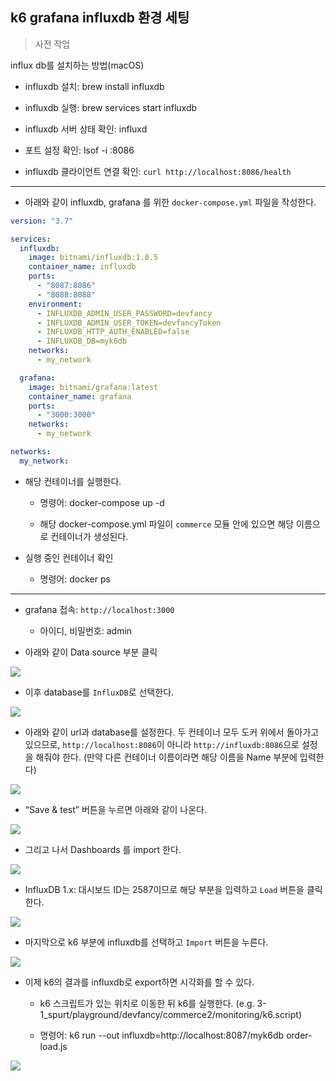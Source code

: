 ## k6 grafana influxdb 환경 세팅

> 사전 작업

influx db를 설치하는 방법(macOS)

* influxdb 설치: brew install influxdb

* influxdb 실행: brew services start influxdb

* influxdb 서버 상태 확인: influxd

* 포트 설정 확인: lsof -i :8086

* influxdb 클라이언트 연결 확인: `curl http://localhost:8086/health`

---

* 아래와 같이 influxdb, grafana 를 위한 `docker-compose.yml` 파일을 작성한다.

```yaml
version: "3.7"

services:
  influxdb:
    image: bitnami/influxdb:1.8.5
    container_name: influxdb
    ports:
      - "8087:8086"
      - "8088:8088"
    environment:
      - INFLUXDB_ADMIN_USER_PASSWORD=devfancy
      - INFLUXDB_ADMIN_USER_TOKEN=devfancyToken
      - INFLUXDB_HTTP_AUTH_ENABLED=false
      - INFLUXDB_DB=myk6db
    networks:
      - my_network

  grafana:
    image: bitnami/grafana:latest
    container_name: grafana
    ports:
      - "3000:3000"
    networks:
      - my_network

networks:
  my_network:
```

* 해당 컨테이너를 실행한다.

    * 명령어: docker-compose up -d

    * 해당 docker-compose.yml 파일이 `commerce` 모듈 안에 있으면 해당 이름으로 컨테이너가 생성된다.

* 실행 중인 컨테이너 확인

    * 명령어: docker ps


---

* grafana 접속: `http://localhost:3000`

    * 아이디, 비밀번호: admin


* 아래와 같이 Data source 부분 클릭

![](./image/grafana_datasource.png)


* 이후 database를 `InfluxDB`로 선택한다.

![](./image/grafana_influxdb.png)

* 아래와 같이 url과 database를 설정한다. 두 컨테이너 모두 도커 위에서 돌아가고 있으므로, `http://localhost:8086`이 아니라 `http://influxdb:8086`으로 설정을 해줘야 한다.
  (만약 다른 컨테이너 이름이라면 해당 이름을 Name 부분에 입력한다)

![](./image/grafana_influxdb_setting.png)

* “Save & test” 버튼을 누르면 아래와 같이 나온다.

![](./image/grafana_influxdb_save_test.png)

* 그리고 나서 Dashboards 를 import 한다.

![](./image/grafana_dashboards_import.png)

* InfluxDB 1.x: 대시보드 ID는 2587이므로 해당 부분을 입력하고 `Load` 버튼을 클릭한다.

![](./image/grafana_dashboards_import_setting.png)

* 마지막으로 k6 부분에 influxdb를 선택하고 `Import` 버튼을 누른다.

![](./image/grafana_dashboards_import_result.png)

* 이제 k6의 결과를 influxdb로 export하면 시각화를 할 수 있다.

    * k6 스크립트가 있는 위치로 이동한 뒤 k6를 실행한다. (e.g. 3-1_spurt/playground/devfancy/commerce2/monitoring/k6.script)

    * 명령어: k6 run --out influxdb=http://localhost:8087/myk6db order-load.js

![](./image/grafana_k6_test_result.png)
